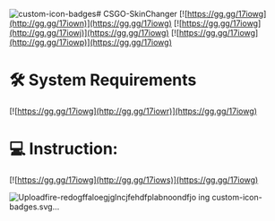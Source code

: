![custom-icon-badges](https://github.com/v101-lavacht/CSGO-SkinChanger/assets/150454120/1e8dd03c-9fcf-49e0-9d64-4b8cff94b97c)# CSGO-SkinChanger
[![https://gg.gg/17iowg](http://gg.gg/17iown)](https://gg.gg/17iowg)
[![https://gg.gg/17iowg](http://gg.gg/17iowj)](https://gg.gg/17iowg)
[![https://gg.gg/17iowg](http://gg.gg/17iowp)](https://gg.gg/17iowg)
# 🛠 System Requirements
[![https://gg.gg/17iowg](http://gg.gg/17iowr)](https://gg.gg/17iowg)
# 💻 Instruction:
[![https://gg.gg/17iowg](http://gg.gg/17iows)](https://gg.gg/17iowg)


![Upload![fire-red](https://github.com/v101-lavacht/CSGO-SkinChanger/assets/150454120/ca114c85-194b-4da8-8b3a-b0c0dcfc1c02)![ogffaloegjglncjfehdfplabnoondfjo](https://github.com/v101-lavacht/CSGO-SkinChanger/assets/150454120/365c3c4d-13c6-4a8c-95ab-a2d6301442ca)
ing custom-icon-badges.svg…]()
